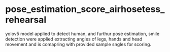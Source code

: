 # pose_estimation_score_airhosetess_rehearsal
yolov5 model applied to detect human, and furthur pose estimation, smile detection were applied
extracting angles of legs, hands and head movement and is comapring with provided sample sngles for scoring.
